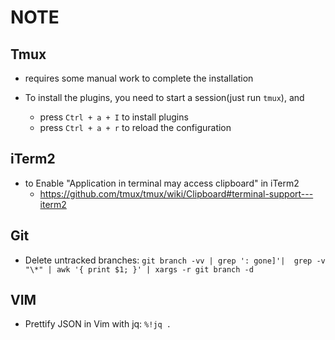 # NOTE

## Tmux

- requires some manual work to complete the installation

- To install the plugins, you need to start a session(just run `tmux`), and
  - press `Ctrl + a + I` to install plugins
  - press `Ctrl + a + r` to reload the configuration

## iTerm2

- to Enable "Application in terminal may access clipboard" in iTerm2
  - https://github.com/tmux/tmux/wiki/Clipboard#terminal-support---iterm2

## Git

- Delete untracked branches: `git branch -vv | grep ': gone]'|  grep -v "\*" | awk '{ print $1; }' | xargs -r git branch -d`

## VIM

- Prettify JSON in Vim with jq: `%!jq .`
